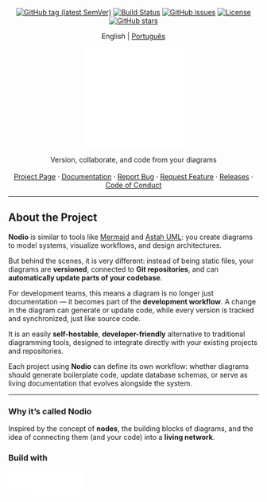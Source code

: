 <div align="center">
  
[![GitHub tag (latest SemVer)](https://img.shields.io/github/tag/pedrohcdsouza/nodio.svg)](https://github.com/pedrohcdsouza/nodio/releases)
[![Build Status](https://img.shields.io/github/actions/workflow/status/pedrohcdsouza/nodio/ci.yml?branch=main)](https://github.com/pedrohcdsouza/nodio/actions)
[![GitHub issues](https://img.shields.io/github/issues-raw/pedrohcdsouza/nodio.svg)](https://github.com/pedrohcdsouza/nodio/issues)
[![License](https://img.shields.io/github/license/pedrohcdsouza/nodio.svg)](LICENSE)
[![GitHub stars](https://img.shields.io/github/stars/pedrohcdsouza/nodio?style=social)](https://github.com/pedrohcdsouza/nodio/stargazers)

</div>

<p align="center">
  <span>English</span> |
  <a href="readmes/README.pt.md">Português</a>
</p>

<p align="center">
  <a href="https://github.com/pedrohcdsouza/nodio" rel="noopener">
    <img width=200px height=200px src="https://github.com/pedrohcdsouza/nodio/blob/main/nodio.svg">
  </a>
</p>

<p align="center">
  Version, collaborate, and code from your diagrams
  <br />
  <br />
  <a href="https://github.com/pedrohcdsouza/nodio">Project Page</a>
  ·
  <a href="https://github.com/pedrohcdsouza/nodio/wiki">Documentation</a>
  ·
  <a href="https://github.com/pedrohcdsouza/nodio/issues">Report Bug</a>
  ·
  <a href="https://github.com/pedrohcdsouza/nodio/issues">Request Feature</a>
  ·
  <a href="https://github.com/pedrohcdsouza/nodio/releases">Releases</a>
  ·
  <a href="CODE_OF_CONDUCT.md">Code of Conduct</a>
</p>

---

## About the Project  

**Nodio** is similar to tools like [Mermaid](https://mermaid.js.org/) and [Astah UML](https://astah.net/): you create diagrams to model systems, visualize workflows, and design architectures.  

But behind the scenes, it is very different: instead of being static files, your diagrams are **versioned**, connected to **Git repositories**, and can **automatically update parts of your codebase**.  

For development teams, this means a diagram is no longer just documentation — it becomes part of the **development workflow**. A change in the diagram can generate or update code, while every version is tracked and synchronized, just like source code.  

It is an easily **self-hostable**, **developer-friendly** alternative to traditional diagramming tools, designed to integrate directly with your existing projects and repositories.  

Each project using **Nodio** can define its own workflow: whether diagrams should generate boilerplate code, update database schemas, or serve as living documentation that evolves alongside the system.  

---

### Why it’s called Nodio  

Inspired by the concept of **nodes**, the building blocks of diagrams, and the idea of connecting them (and your code) into a **living network**. 

### Build with
<div style="display: flex;">
<img width="48" height="48" src="https://github.com/pedrohcdsouza/nodio/blob/main/icons8-nextjs.svg" />
<img width="50" height="50" src="https://github.com/pedrohcdsouza/nodio/blob/main/icons8-django.svg" />
<img width="50" height="50" src="https://github.com/pedrohcdsouza/nodio/blob/main/icons8-postgres.svg" />
</div>


